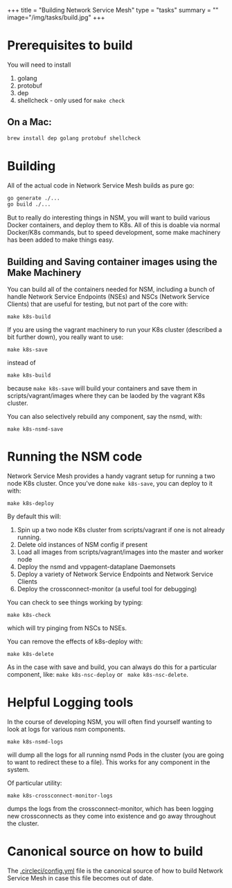 +++
title = "Building Network Service Mesh"
type = "tasks"
summary = ""
image="/img/tasks/build.jpg"
+++
# Prerequisites to build

You will need to install

1. golang
2. protobuf
3. dep
4. shellcheck - only used for ```make check```

## On a Mac:

```bash
brew install dep golang protobuf shellcheck
```

# Building

All of the actual code in Network Service Mesh builds as pure go:

```bash
go generate ./...
go build ./...
```

But to really do interesting things in NSM, you will want to build various Docker containers, and deploy them to K8s.
All of this is doable via normal Docker/K8s commands, but to speed development, some make machinery has been added to make things easy.

## Building and Saving container images using the Make Machinery
You can build all of the containers needed for NSM, including a bunch of handle Network Service Endpoints (NSEs) and NSCs (Network Service Clients) that are useful for testing, but not part of the core with:

```
make k8s-build
```

If you are using the vagrant machinery to run your K8s cluster (described a bit further down), you really want to use:

```
make k8s-save
```

instead of 

```
make k8s-build
```

because ```make k8s-save``` will build your containers and save them in scripts/vagrant/images where they can be laoded by the vagrant K8s cluster.

You can also selectively rebuild any component, say the nsmd, with:

```
make k8s-nsmd-save
```

# Running the NSM code

Network Service Mesh provides a handy vagrant setup for running a two node K8s cluster.  Once you've done ```make k8s-save```, you can deploy to it with:

```
make k8s-deploy
```

By default this will:
1. Spin up a two node K8s cluster from scripts/vagrant if one is not already running.
2. Delete old instances of NSM config if present
3. Load all images from scripts/vagrant/images into the master and worker node
2. Deploy the nsmd and vppagent-dataplane Daemonsets
3. Deploy a variety of Network Service Endpoints and Network Service Clients
4. Deploy the crossconnect-monitor (a useful tool for debugging)

You can check to see things working by typing:

```
make k8s-check
```

which will try pinging from NSCs to NSEs.

You can remove the effects of k8s-deploy with:

```
make k8s-delete
```

As in the case with save and build, you can always do this for a particular component, like:
```make k8s-nsc-deploy``` or ``` make k8s-nsc-delete```. 

# Helpful Logging tools

In the course of developing NSM, you will often find yourself wanting to look at logs for various nsm components.

```
make k8s-nsmd-logs
```

will dump all the logs for all running nsmd Pods in the cluster (you are going to want to redirect these to a file).
This works for any component in the system.

Of particular utility:

```
make k8s-crossconnect-monitor-logs
```

dumps the logs from the crossconnect-monitor, which has been logging new crossconnects as they come into existence and go away throughout
the cluster.

# Canonical source on how to build

The [.circleci/config.yml](https://github.com/ligato/networkservicemesh/blob/master/.circleci/config.yml) file is the canonical source of how to build Network Service Mesh in case this file becomes out of date.